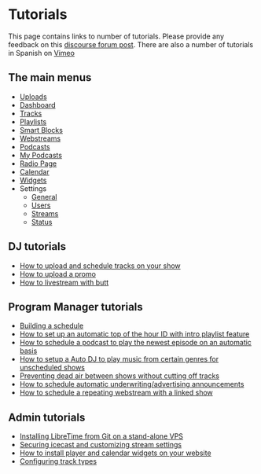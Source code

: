 # Tutorials

This page contains links to number of tutorials.
Please provide any feedback on this [discourse forum post](https://discourse.libretime.org/t/new-tutorials-available-on-libretime-wiki/270/2).
There are also a number of tutorials in Spanish on [Vimeo](https://vimeo.com/user90812787)

## The main menus
* [Uploads](tuts/upload/index)
* [Dashboard](tuts/dashboard/index)
* [Tracks](tuts/tracks/index)
* [Playlists](tuts/playlists/index)
* [Smart Blocks](tuts/smartblocks/index)
* [Webstreams](tuts/webstreams/index)
* [Podcasts](tuts/podcasts/index)
* [My Podcasts](tuts/my-podcasts/index)
* [Radio Page](tuts/radio-page/index)
* [Calendar](tuts/calendar/index)
* [Widgets](tuts/widgets/index)
* Settings
  * [General](tuts/general/index)
  * [Users](tuts/users/index)
  * [Streams](tuts/stream-settings/index)
  * [Status](tuts/status/index)

## DJ tutorials
* [How to upload and schedule tracks on your show](tuts/upload-tracks)
* [How to upload a promo](tuts/upload-promo)
* [How to livestream with butt](tuts/livestream)

## Program Manager tutorials
* [Building a schedule](tuts/build-schedule)
* [How to set up an automatic top of the hour ID with intro playlist feature](tuts/top-of-hour-id)
* [How to schedule a podcast to play the newest episode on an automatic basis](tuts/podcast)
* [How to setup a Auto DJ to play music from certain genres for unscheduled shows](tuts/autodj)
* [Preventing dead air between shows without cutting off tracks](tuts/outro-playlist)
* [How to schedule automatic underwriting/advertising announcements](tuts/underwriting)
* [How to schedule a repeating webstream with a linked show](tuts/webstream-link)

## Admin tutorials
* [Installing LibreTime from Git on a stand-alone VPS](tuts/install-vps)
* [Securing icecast and customizing stream settings ](tuts/stream-settings)
* [How to install player and calendar widgets on your website](tuts/widgets)
* [Configuring track types](tuts/track-types)
